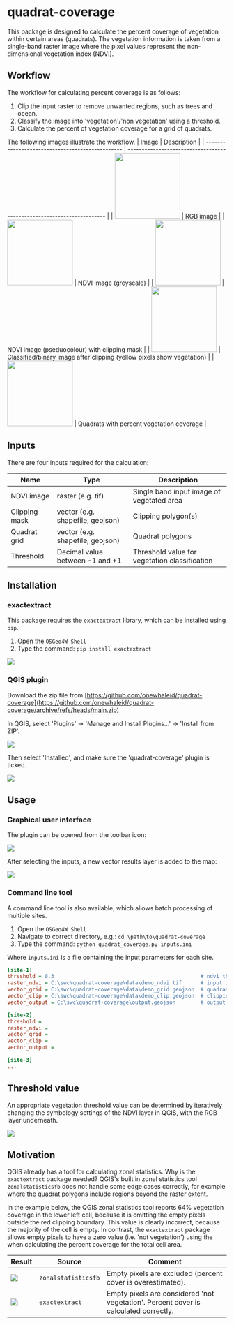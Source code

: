 # quadrat-coverage

This package is designed to calculate the percent coverage of vegetation within
certain areas (quadrats). The vegetation information is taken from a single-band
raster image where the pixel values represent the non-dimensional vegetation
index (NDVI).


## Workflow

The workflow for calculating percent coverage is as follows:

1. Clip the input raster to remove unwanted regions, such as trees and ocean.
2. Classify the image into 'vegetation'/'non vegetation' using a threshold.
3. Calculate the percent of vegetation coverage for a grid of quadrats.

The following images illustrate the workflow.
| Image                                            | Description                                                            |
| ------------------------------------------------ | ---------------------------------------------------------------------- |
| <img height=150px src=docs/rgb.jpg>              | RGB image                                                              |
| <img height=150px src=docs/ndvi-grey.jpg>        | NDVI image (greyscale)                                                 |
| <img height=150px src=docs/ndvi-pseudo-grey.jpg> | NDVI image (pseduocolour) with clipping mask                           |
| <img height=150px src=docs/nvdvi-pseudo-bw.jpg>  | Classified/binary image after clipping (yellow pixels show vegetation) |
| <img height=150px src=docs/exactextract.jpg>     | Quadrats with percent vegetation coverage                              |

## Inputs

There are four inputs required for the calculation:

| Name          | Type                             | Description                                   |
| ------------- | -------------------------------- | --------------------------------------------- |
| NDVI image    | raster (e.g. tif)                | Single band input image of vegetated area     |
| Clipping mask | vector (e.g. shapefile, geojson) | Clipping polygon(s)                           |
| Quadrat grid  | vector (e.g. shapefile, geojson) | Quadrat polygons                              |
| Threshold     | Decimal value between -1 and +1  | Threshold value for vegetation classification |


## Installation

### exactextract

This package requires the `exactextract` library, which can be installed using `pip`.

1. Open the `OSGeo4W Shell`
2. Type the command: `pip install exactextract`

![](docs/osgeo4w-shell.png)

### QGIS plugin

Download the zip file from [https://github.com/onewhaleid/quadrat-coverage](https://github.com/onewhaleid/quadrat-coverage/archive/refs/heads/main.zip)

In QGIS, select 'Plugins' -> 'Manage and Install Plugins...' -> 'Install from ZIP'.

![](docs/install-plugin-from-zip.png)

Then select 'Installed', and make sure the 'quadrat-coverage' plugin is ticked.

![](docs/plugins-installed.png)


## Usage

### Graphical user interface

The plugin can be opened from the toolbar icon:

![](docs/plugin-button.png)

After selecting the inputs, a new vector results layer is added to the map:

![](docs/qgis-plugin.gif)


### Command line tool

A command line tool is also available, which allows batch processing of multiple sites.

1. Open the `OSGeo4W Shell`
2. Navigate to correct directory, e.g.: `cd \path\to\quadrat-coverage`
3. Type the command: `python quadrat_coverage.py inputs.ini`

Where `inputs.ini` is a file containing the input parameters for each site.

```ini
[site-1]
threshold = 0.3                                               # ndvi threshold
raster_ndvi = C:\swc\quadrat-coverage\data\demo_ndvi.tif      # input image
vector_grid = C:\swc\quadrat-coverage\data\demo_grid.geojson  # quadrat polygons
vector_clip = C:\swc\quadrat-coverage\data\demo_clip.geojson  # clipping mask
vector_output = C:\swc\quadrat-coverage\output.geojson        # output file

[site-2]
threshold = 
raster_ndvi = 
vector_grid = 
vector_clip = 
vector_output = 

[site-3]
...
```

## Threshold value

An appropriate vegetation threshold value can be determined by iteratively changing the symbology settings of the NDVI layer in QGIS, with the RGB layer underneath.

![](docs/interactive-thresholding.gif)


## Motivation

QGIS already has a tool for calculating zonal statistics. Why is the `exactextract` package needed? QGIS's built in zonal statistics tool `zonalstatisticsfb` does not handle some edge cases correctly, for example where the quadrat polygons include regions beyond the raster extent. 

In the example below, the QGIS zonal statistics tool reports 64% vegetation coverage in the lower left cell, because it is omitting the empty pixels outside the red clipping boundary. This value is clearly incorrect, because the majority of the cell is empty. In contrast, the `exactextract` package allows empty pixels to have a zero value (i.e. 'not vegetation') using the when calculating the percent coverage for the total cell area.


| Result                         | Source              | Comment                                                                              |
| ------------------------------ | ------------------- | ------------------------------------------------------------------------------------ |
| ![](docs/zonal-statistics.jpg) | `zonalstatisticsfb` | Empty pixels are excluded (percent cover is overestimated).                          |
| ![](docs/exactextract.jpg)     | `exactextract`      | Empty pixels are considered 'not vegetation'. Percent cover is calculated correctly. |

